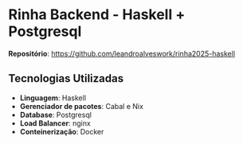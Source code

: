 # Rinha Backend - Haskell + Postgresql

**Repositório**: https://github.com/leandroalveswork/rinha2025-haskell

## Tecnologias Utilizadas
- **Linguagem**: Haskell
- **Gerenciador de pacotes**: Cabal e Nix
- **Database**: Postgresql
- **Load Balancer**: nginx
- **Conteinerização**: Docker

